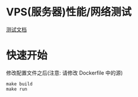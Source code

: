 # VPS(服务器)性能/网络测试

[测试文档](https://oss.qiyutech.tech/vps_bench/index.html)

# 快速开始

修改配置文件之后(注意: 请修改 Dockerfile 中的源)

```shell
make build
make run
```
